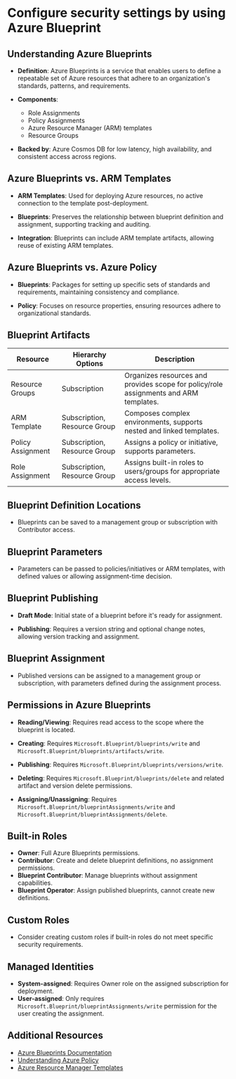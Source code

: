 # Configure security settings by using Azure Blueprint

## Understanding Azure Blueprints

- **Definition**: Azure Blueprints is a service that enables users to define a repeatable set of Azure resources that adhere to an organization's standards, patterns, and requirements.

- **Components**:
  - Role Assignments
  - Policy Assignments
  - Azure Resource Manager (ARM) templates
  - Resource Groups

- **Backed by**: Azure Cosmos DB for low latency, high availability, and consistent access across regions.

## Azure Blueprints vs. ARM Templates

- **ARM Templates**: Used for deploying Azure resources, no active connection to the template post-deployment.

- **Blueprints**: Preserves the relationship between blueprint definition and assignment, supporting tracking and auditing.

- **Integration**: Blueprints can include ARM template artifacts, allowing reuse of existing ARM templates.

## Azure Blueprints vs. Azure Policy

- **Blueprints**: Packages for setting up specific sets of standards and requirements, maintaining consistency and compliance.

- **Policy**: Focuses on resource properties, ensuring resources adhere to organizational standards.

## Blueprint Artifacts

| Resource                       | Hierarchy Options | Description |
| ------------------------------ | ----------------- | ----------- |
| Resource Groups                | Subscription      | Organizes resources and provides scope for policy/role assignments and ARM templates. |
| ARM Template                   | Subscription, Resource Group | Composes complex environments, supports nested and linked templates. |
| Policy Assignment              | Subscription, Resource Group | Assigns a policy or initiative, supports parameters. |
| Role Assignment                | Subscription, Resource Group | Assigns built-in roles to users/groups for appropriate access levels. |

## Blueprint Definition Locations

- Blueprints can be saved to a management group or subscription with Contributor access.

## Blueprint Parameters

- Parameters can be passed to policies/initiatives or ARM templates, with defined values or allowing assignment-time decision.

## Blueprint Publishing

- **Draft Mode**: Initial state of a blueprint before it's ready for assignment.

- **Publishing**: Requires a version string and optional change notes, allowing version tracking and assignment.

## Blueprint Assignment

- Published versions can be assigned to a management group or subscription, with parameters defined during the assignment process.

## Permissions in Azure Blueprints

- **Reading/Viewing**: Requires read access to the scope where the blueprint is located.

- **Creating**: Requires `Microsoft.Blueprint/blueprints/write` and `Microsoft.Blueprint/blueprints/artifacts/write`.

- **Publishing**: Requires `Microsoft.Blueprint/blueprints/versions/write`.

- **Deleting**: Requires `Microsoft.Blueprint/blueprints/delete` and related artifact and version delete permissions.

- **Assigning/Unassigning**: Requires `Microsoft.Blueprint/blueprintAssignments/write` and `Microsoft.Blueprint/blueprintAssignments/delete`.

## Built-in Roles

- **Owner**: Full Azure Blueprints permissions.
- **Contributor**: Create and delete blueprint definitions, no assignment permissions.
- **Blueprint Contributor**: Manage blueprints without assignment capabilities.
- **Blueprint Operator**: Assign published blueprints, cannot create new definitions.

## Custom Roles

- Consider creating custom roles if built-in roles do not meet specific security requirements.

## Managed Identities

- **System-assigned**: Requires Owner role on the assigned subscription for deployment.
- **User-assigned**: Only requires `Microsoft.Blueprint/blueprintAssignments/write` permission for the user creating the assignment.

## Additional Resources

- [Azure Blueprints Documentation](https://docs.microsoft.com/en-us/azure/governance/blueprints/)
- [Understanding Azure Policy](https://docs.microsoft.com/en-us/azure/governance/policy/)
- [Azure Resource Manager Templates](https://docs.microsoft.com/en-us/azure/azure-resource-manager/templates/)